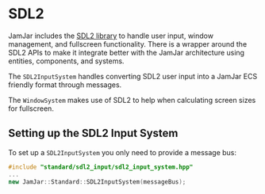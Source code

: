 # SDL2

JamJar includes the [SDL2 library](https://github.com/libsdl-org/SDL) to handle user input, window management, and
fullscreen functionality. There is a wrapper around the SDL2 APIs to make it integrate better with the JamJar
architecture using entities, components, and systems.

The `SDL2InputSystem` handles converting SDL2 user input into a JamJar ECS friendly format through messages.

The `WindowSystem` makes use of SDL2 to help when calculating screen sizes for fullscreen.

## Setting up the SDL2 Input System

To set up a `SDL2InputSystem` you only need to provide a message bus:

```c++
#include "standard/sdl2_input/sdl2_input_system.hpp"
...
new JamJar::Standard::SDL2InputSystem(messageBus);
```
